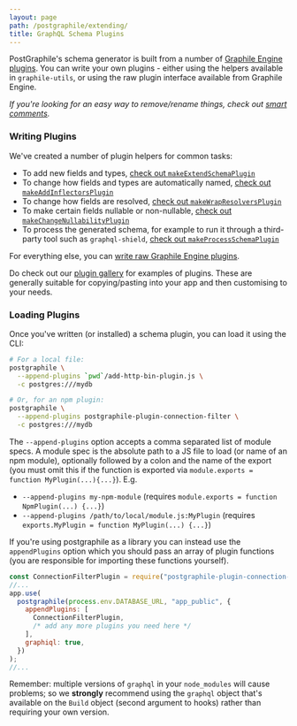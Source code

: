 ```yaml
---
layout: page
path: /postgraphile/extending/
title: GraphQL Schema Plugins
---
```


PostGraphile's schema generator is built from a number of
[Graphile Engine plugins](https://graphile.org/graphile-build/plugins/). You can write your own
plugins - either using the helpers available in `graphile-utils`, or using the
raw plugin interface available from Graphile Engine.

_If you're looking for an easy way to remove/rename things, check out
[smart comments](./smart-comments/)._

### Writing Plugins

We've created a number of plugin helpers for common tasks:

- To add new fields and types,
  [check out `makeExtendSchemaPlugin`](./make-extend-schema-plugin/)
- To change how fields and types are automatically named,
  [check out `makeAddInflectorsPlugin`](./make-add-inflectors-plugin/)
- To change how fields are resolved,
  [check out `makeWrapResolversPlugin`](./make-wrap-resolvers-plugin/)
- To make certain fields nullable or non-nullable,
  [check out `makeChangeNullabilityPlugin`](./make-change-nullability-plugin/)
- To process the generated schema, for example to run it through a third-party
  tool such as `graphql-shield`,
  [check out `makeProcessSchemaPlugin`](./make-process-schema-plugin/)

For everything else, you can
[write raw Graphile Engine plugins](./extending-raw/).

Do check out our [plugin gallery](./plugin-gallery/) for examples of
plugins. These are generally suitable for copying/pasting into your app and then
customising to your needs.

### Loading Plugins

Once you've written (or installed) a schema plugin, you can load it using the
CLI:

```bash
# For a local file:
postgraphile \
  --append-plugins `pwd`/add-http-bin-plugin.js \
  -c postgres:///mydb

# Or, for an npm plugin:
postgraphile \
  --append-plugins postgraphile-plugin-connection-filter \
  -c postgres:///mydb
```

The `--append-plugins` option accepts a comma separated list of module specs. A
module spec is the absolute path to a JS file to load (or name of an npm
module), optionally followed by a colon and the name of the export (you must
omit this if the function is exported via
`module.exports = function MyPlugin(...){...}`). E.g.

- `--append-plugins my-npm-module` (requires
  `module.exports = function NpmPlugin(...) {...}`)
- `--append-plugins /path/to/local/module.js:MyPlugin` (requires
  `exports.MyPlugin = function MyPlugin(...) {...}`)

If you're using postgraphile as a library you can instead use the
`appendPlugins` option which you should pass an array of plugin functions (you
are responsible for importing these functions yourself).

```js
const ConnectionFilterPlugin = require("postgraphile-plugin-connection-filter");
//...
app.use(
  postgraphile(process.env.DATABASE_URL, "app_public", {
    appendPlugins: [
      ConnectionFilterPlugin,
      /* add any more plugins you need here */
    ],
    graphiql: true,
  })
);
//...
```

Remember: multiple versions of `graphql` in your `node_modules` will cause
problems; so we **strongly** recommend using the `graphql` object that's
available on the `Build` object (second argument to hooks) rather than requiring
your own version.
